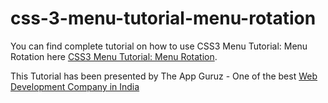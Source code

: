 css-3-menu-tutorial-menu-rotation
=================================

You can find complete tutorial on how to use CSS3 Menu Tutorial: Menu Rotation here [CSS3 Menu Tutorial: Menu Rotation](http://www.theappguruz.com/tutorial/css-3-menu-tutorial-menu-rotation/).

This Tutorial has been presented by The App Guruz - One of the best [Web Development Company in India](http://www.theappguruz.com/web-design/)
